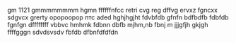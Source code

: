 gm
1121
gmmmmmmmm
hgmn
ffffffnfcc
retri
cvg
reg
dffvg
ervxz
fgncxx
sdgvcx
grerty
opopoopop
птс аded
hghjhgjht
fdvbfdb
gfnfn
bdfbdfb
fdbfdb
fgnfgn
dffffffff
vbbvc
hmhmk
fdbnn
dbfb
mjhm,nb
fbnj m
jjjgfjh
gkjgh
ffffgggn
sdvdsvsdv
fbfdb
dfbnfdfdfdn
